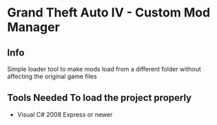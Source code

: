 # Grand Theft Auto IV - Custom Mod Manager

## Info
Simple loader tool to make mods load from a different folder without affecting the original game files

## Tools Needed To load the project properly
- Visual C# 2008 Express or newer